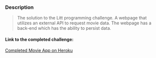 ### Description

> The solution to the Litt programming challenge. A webpage that utilizes an external API to request movie data. The webpage has a back-end which has the ability to persist data.

#### Link to the completed challenge:

[Completed Movie App on Heroku](https://warm-river-29499.herokuapp.com/)

